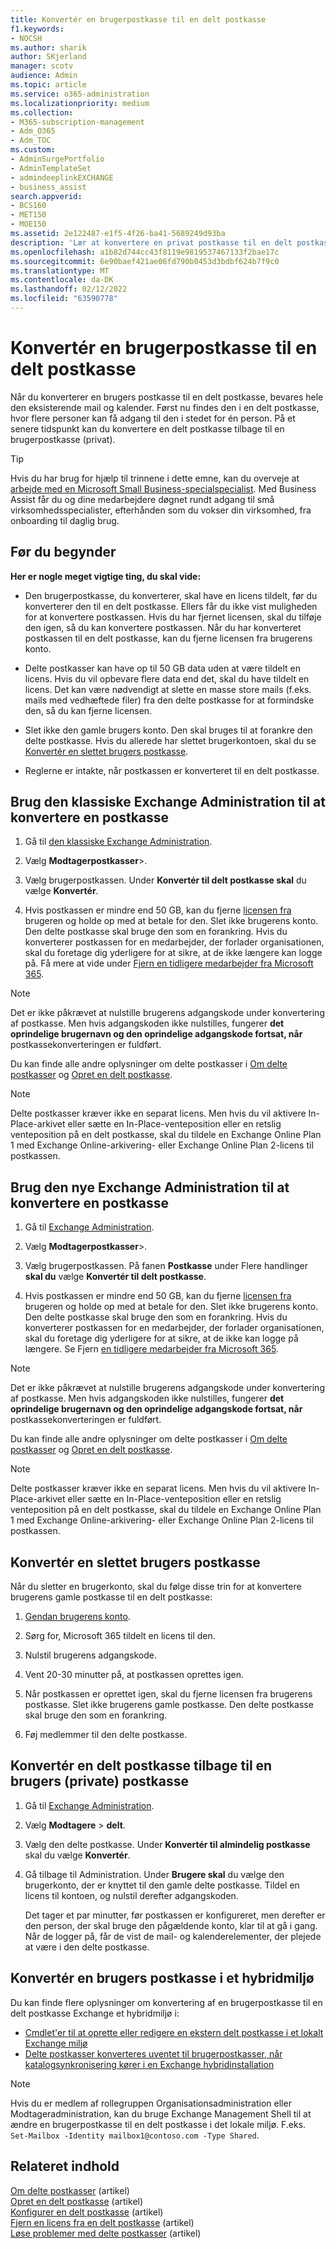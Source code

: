 ```yaml
---
title: Konvertér en brugerpostkasse til en delt postkasse
f1.keywords:
- NOCSH
ms.author: sharik
author: SKjerland
manager: scotv
audience: Admin
ms.topic: article
ms.service: o365-administration
ms.localizationpriority: medium
ms.collection:
- M365-subscription-management
- Adm_O365
- Adm_TOC
ms.custom:
- AdminSurgePortfolio
- AdminTemplateSet
- admindeeplinkEXCHANGE
- business_assist
search.appverid:
- BCS160
- MET150
- MOE150
ms.assetid: 2e122487-e1f5-4f26-ba41-5689249d93ba
description: 'Lær at konvertere en privat postkasse til en delt postkasse, der kan åbnes af flere personer i stedet for kun én person. '
ms.openlocfilehash: a1b82d744cc43f8119e9819537467133f2bae17c
ms.sourcegitcommit: 6e90baef421ae06fd790b0453d3bdbf624b7f9c0
ms.translationtype: MT
ms.contentlocale: da-DK
ms.lasthandoff: 02/12/2022
ms.locfileid: "63590778"
---
```

# <a name="convert-a-user-mailbox-to-a-shared-mailbox"></a>Konvertér en brugerpostkasse til en delt postkasse

Når du konverterer en brugers postkasse til en delt postkasse, bevares hele den eksisterende mail og kalender. Først nu findes den i en delt postkasse, hvor flere personer kan få adgang til den i stedet for én person. På et senere tidspunkt kan du konvertere en delt postkasse tilbage til en brugerpostkasse (privat).

> [!TIP]
> Hvis du har brug for hjælp til trinnene i dette emne, kan du overveje at [arbejde med en Microsoft Small Business-specialspecialist](https://go.microsoft.com/fwlink/?linkid=2186871). Med Business Assist får du og dine medarbejdere døgnet rundt adgang til små virksomhedsspecialister, efterhånden som du vokser din virksomhed, fra onboarding til daglig brug.

## <a name="before-you-begin"></a>Før du begynder

**Her er nogle meget vigtige ting, du skal vide:**

- Den brugerpostkasse, du konverterer, skal have en licens tildelt, før du konverterer den til en delt postkasse. Ellers får du ikke vist muligheden for at konvertere postkassen. Hvis du har fjernet licensen, skal du tilføje den igen, så du kan konvertere postkassen. Når du har konverteret postkassen til en delt postkasse, kan du fjerne licensen fra brugerens konto.

- Delte postkasser kan have op til 50 GB data uden at være tildelt en licens. Hvis du vil opbevare flere data end det, skal du have tildelt en licens. Det kan være nødvendigt at slette en masse store mails (f.eks. mails med vedhæftede filer) fra den delte postkasse for at formindske den, så du kan fjerne licensen.

- Slet ikke den gamle brugers konto. Den skal bruges til at forankre den delte postkasse. Hvis du allerede har slettet brugerkontoen, skal du se [Konvertér en slettet brugers postkasse](#convert-the-mailbox-of-a-deleted-user).

- Reglerne er intakte, når postkassen er konverteret til en delt postkasse.

## <a name="use-the-classic-exchange-admin-center-to-convert-a-mailbox"></a>Brug den klassiske Exchange Administration til at konvertere en postkasse
 
1. Gå til <a href="https://go.microsoft.com/fwlink/p/?linkid=2059104" target="_blank">den klassiske Exchange Administration</a>.

2. Vælg **Modtagerpostkasser**\>.

3. Vælg brugerpostkassen. Under **Konvertér til delt postkasse skal** du vælge **Konvertér**.

4. Hvis postkassen er mindre end 50 GB, kan du fjerne [licensen fra](../manage/remove-licenses-from-users.md) brugeren og holde op med at betale for den. Slet ikke brugerens konto. Den delte postkasse skal bruge den som en forankring. Hvis du konverterer postkassen for en medarbejder, der forlader organisationen, skal du foretage dig yderligere for at sikre, at de ikke længere kan logge på. Få mere at vide under [Fjern en tidligere medarbejder fra Microsoft 365](../add-users/remove-former-employee.md).
    
> [!NOTE]
> Det er ikke påkrævet at nulstille brugerens adgangskode under konvertering af postkasse. Men hvis adgangskoden ikke nulstilles, fungerer **det oprindelige brugernavn og den oprindelige adgangskode fortsat, når** postkassekonverteringen er fuldført.

Du kan finde alle andre oplysninger om delte postkasser i [Om delte postkasser](about-shared-mailboxes.md) og [Opret en delt postkasse](create-a-shared-mailbox.md).

> [!NOTE]
> Delte postkasser kræver ikke en separat licens. Men hvis du vil aktivere In-Place-arkivet eller sætte en In-Place-venteposition eller en retslig venteposition på en delt postkasse, skal du tildele en Exchange Online Plan 1 med Exchange Online-arkivering- eller Exchange Online Plan 2-licens til postkassen.

## <a name="use-the-new-exchange-admin-center-to-convert-a-mailbox"></a>Brug den nye Exchange Administration til at konvertere en postkasse

1. Gå til <a href="https://admin.exchange.microsoft.com/#/homepage" target="_blank"> Exchange Administration</a>.

2. Vælg **Modtagerpostkasser**\>.

3. Vælg brugerpostkassen. På fanen **Postkasse** under Flere handlinger **skal du** vælge **Konvertér til delt postkasse**.

4. Hvis postkassen er mindre end 50 GB, kan du fjerne [licensen fra](../manage/remove-licenses-from-users.md) brugeren og holde op med at betale for den. Slet ikke brugerens konto. Den delte postkasse skal bruge den som en forankring. Hvis du konverterer postkassen for en medarbejder, der forlader organisationen, skal du foretage dig yderligere for at sikre, at de ikke kan logge på længere. Se Fjern [en tidligere medarbejder fra Microsoft 365](../add-users/remove-former-employee.md).
    
> [!NOTE]
> Det er ikke påkrævet at nulstille brugerens adgangskode under konvertering af postkasse. Men hvis adgangskoden ikke nulstilles, fungerer **det oprindelige brugernavn og den oprindelige adgangskode fortsat, når** postkassekonverteringen er fuldført.

Du kan finde alle andre oplysninger om delte postkasser i [Om delte postkasser](about-shared-mailboxes.md) og [Opret en delt postkasse](create-a-shared-mailbox.md).

> [!NOTE]
> Delte postkasser kræver ikke en separat licens. Men hvis du vil aktivere In-Place-arkivet eller sætte en In-Place-venteposition eller en retslig venteposition på en delt postkasse, skal du tildele en Exchange Online Plan 1 med Exchange Online-arkivering- eller Exchange Online Plan 2-licens til postkassen.

## <a name="convert-the-mailbox-of-a-deleted-user"></a>Konvertér en slettet brugers postkasse

Når du sletter en brugerkonto, skal du følge disse trin for at konvertere brugerens gamle postkasse til en delt postkasse:

1. [Gendan brugerens konto](../add-users/restore-user.md).

2. Sørg for, Microsoft 365 tildelt en licens til den.

3. Nulstil brugerens adgangskode.
    
4. Vent 20-30 minutter på, at postkassen oprettes igen.
      
6. Når postkassen er oprettet igen, skal du fjerne licensen fra brugerens postkasse. Slet ikke brugerens gamle postkasse. Den delte postkasse skal bruge den som en forankring.
    
7. Føj medlemmer til den delte postkasse.

## <a name="convert-a-shared-mailbox-back-to-a-users-private-mailbox"></a>Konvertér en delt postkasse tilbage til en brugers (private) postkasse

1. Gå til <a href="https://go.microsoft.com/fwlink/p/?linkid=2059104" target="_blank">Exchange Administration</a>.
   
2. Vælg **Modtagere** \> **delt**.

3. Vælg den delte postkasse. Under **Konvertér til almindelig postkasse** skal du vælge **Konvertér**.

4. Gå tilbage til Administration. Under **Brugere skal** du vælge den brugerkonto, der er knyttet til den gamle delte postkasse. Tildel en licens til kontoen, og nulstil derefter adgangskoden.

   Det tager et par minutter, før postkassen er konfigureret, men derefter er den person, der skal bruge den pågældende konto, klar til at gå i gang. Når de logger på, får de vist de mail- og kalenderelementer, der plejede at være i den delte postkasse.

## <a name="convert-a-users-mailbox-in-a-hybrid-environment"></a>Konvertér en brugers postkasse i et hybridmiljø

Du kan finde flere oplysninger om konvertering af en brugerpostkasse til en delt postkasse Exchange et hybridmiljø i:

 - [Cmdlet'er til at oprette eller redigere en ekstern delt postkasse i et lokalt Exchange miljø](https://support.microsoft.com/office/cmdlets-to-create-or-modify-a-remote-shared-mailbox-in-an-on-premises-exchange-environment-9e83fb59-c001-729c-a4c0-b2964c154b49)
 - [Delte postkasser konverteres uventet til brugerpostkasser, når katalogsynkronisering kører i en Exchange hybridinstallation](/exchange/troubleshoot/user-and-shared-mailboxes/shared-mailboxes-unexpectedly-converted-to-user-mailboxes)
 

> [!NOTE]
> Hvis du er medlem af rollegruppen Organisationsadministration eller Modtageradministration, kan du bruge Exchange Management Shell til at ændre en brugerpostkasse til en delt postkasse i det lokale miljø. F.eks. `Set-Mailbox -Identity mailbox1@contoso.com -Type Shared`.

## <a name="related-content"></a>Relateret indhold

[Om delte postkasser](about-shared-mailboxes.md) (artikel)\
[Opret en delt postkasse](create-a-shared-mailbox.md) (artikel)\
[Konfigurer en delt postkasse](configure-a-shared-mailbox.md) (artikel)\
[Fjern en licens fra en delt postkasse](remove-license-from-shared-mailbox.md) (artikel)\
[Løse problemer med delte postkasser](resolve-issues-with-shared-mailboxes.md) (artikel)
